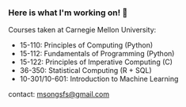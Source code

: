 ### Here is what I'm working on! 👋

Courses taken at Carnegie Mellon University:
- 15-110: Principles of Computing (Python)
- 15-112: Fundamentals of Programming (Python)
- 15-122: Principles of Imperative Computing (C)
- 36-350: Statistical Computing (R + SQL)
- 10-301/10-601: Introduction to Machine Learning

contact: msongsfs@gmail.com

<!--
**matthewsongster/matthewsongster** is a ✨ _special_ ✨ repository because its `README.md` (this file) appears on your GitHub profile.

Here are some ideas to get you started:

- 🔭 I’m currently working on ...
- 🌱 I’m currently learning ...
- 👯 I’m looking to collaborate on ...
- 🤔 I’m looking for help with ...
- 💬 Ask me about ...
- 📫 How to reach me: mdsong@andrew.cmu.edu
- 😄 Pronouns: ...
- ⚡ Fun fact: ...
-->
